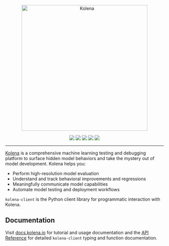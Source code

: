 <p align="center">
  <img src="https://app.kolena.io/api/developer/docs/html/_static/wordmark-purple.svg" width="400" alt="Kolena" />
</p>

<p align='center'>
  <a href="https://pypi.python.org/pypi/kolena-client"><img src="https://img.shields.io/pypi/v/kolena-client" /></a>
  <a href="https://www.apache.org/licenses/LICENSE-2.0"><img src="https://img.shields.io/pypi/l/kolena-client" /></a>
  <a href="https://docs.kolena.io"><img src="https://img.shields.io/badge/docs-Tutorial%20%26%20Usage-6434c1" /></a>
  <a href="https://app.kolena.io/api/developer/docs/html/index.html"><img src="https://img.shields.io/badge/docs-API%20Reference-6434c1" /></a>
  <a href="https://codecov.io/gh/kolenaIO/kolena-client" >
   <img src="https://codecov.io/gh/kolenaIO/kolena-client/branch/trunk/graph/badge.svg?token=8WOY5I8SF1"/>
  </a>
</p>

---

[Kolena](https://www.kolena.io) is a comprehensive machine learning testing and debugging platform to surface hidden
model behaviors and take the mystery out of model development. Kolena helps you:

- Perform high-resolution model evaluation
- Understand and track behavioral improvements and regressions
- Meaningfully communicate model capabilities
- Automate model testing and deployment workflows

`kolena-client` is the Python client library for programmatic interaction with Kolena.

## Documentation

Visit [docs.kolena.io](https://docs.kolena.io/) for tutorial and usage documentation and the
[API Reference](https://app.kolena.io/api/developer/docs/html/index.html) for detailed `kolena-client` typing and
function documentation.
